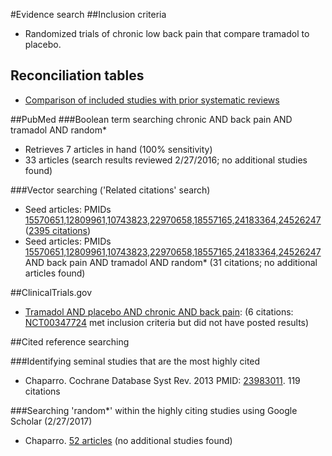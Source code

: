 #Evidence search
##Inclusion criteria
* Randomized trials of chronic low back pain that compare tramadol to placebo.

## Reconciliation tables
* [Comparison of included studies with prior systematic reviews](../../tree/master/reconciliation-tables/)

##PubMed
###Boolean term searching
chronic AND back pain AND tramadol AND random\*
* Retrieves 7 articles in hand (100% sensitivity)
* 33 articles (search results reviewed 2/27/2016; no additional studies found)

###Vector searching ('Related citations' search)
* Seed articles: PMIDs [15570651,12809961,10743823,22970658,18557165,24183364,24526247](https://www.ncbi.nlm.nih.gov/pubmed?cmd=Search&tool=SUMSearch2plugins&otool=kumclib&term=15570651%2012809961%2010743823%2022970658%2018557165%2024183364%2024526247) ([2395 citations](https://www.ncbi.nlm.nih.gov/pubmed?linkname=pubmed_pubmed&from_uid=15570651,12809961,10743823,22970658,18557165,24183364,24526247))
* Seed articles: PMIDs [15570651,12809961,10743823,22970658,18557165,24183364,24526247](https://www.ncbi.nlm.nih.gov/pubmed?cmd=Search&tool=SUMSearch2plugins&otool=kumclib&term=15570651%2012809961%2010743823%2022970658%2018557165%2024183364%2024526247) AND back pain AND tramadol AND random* (31 citations; no additional articles found)

##ClinicalTrials.gov
* [Tramadol AND placebo AND chronic AND back pain](https://clinicaltrials.gov/ct2/results?term=Tramadol+AND+placebo+AND+chronic+AND+back+pain+&Search=Search): (6 citations: [NCT00347724](https://clinicaltrials.gov/ct2/show/NCT00347724) met inclusion criteria but did not have posted results)

##Cited reference searching

###Identifying seminal studies that are the most highly cited
- Chaparro. Cochrane Database Syst Rev. 2013 PMID: [23983011](https://pubmed.gov/23983011). 119 citations

###Searching 'random*' within the highly citing studies using Google Scholar (2/27/2017)
- Chaparro. [52 articles](https://scholar.google.com/scholar?q=random*&btnG=&hl=en&as_sdt=2005&sciodt=0%2C5&cites=5931559829283316894&scipsc=1) (no additional studies found)

